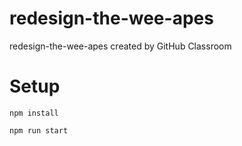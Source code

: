 # redesign-the-wee-apes
redesign-the-wee-apes created by GitHub Classroom

# Setup
```
npm install

npm run start
```
